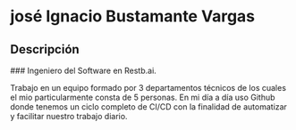 # josé Ignacio Bustamante Vargas

## Descripción

### Ingeniero del Software en Restb.ai. 

Trabajo en un equipo formado por 3 departamentos técnicos de los cuales el mio particularmente consta de 5 personas. En mi día a día uso Github donde tenemos un ciclo completo de CI/CD con la finalidad de automatizar y facilitar nuestro trabajo diario.
  
